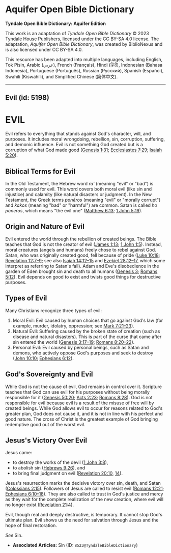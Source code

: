# Aquifer Open Bible Dictionary

**Tyndale Open Bible Dictionary: Aquifer Edition**

This work is an adaptation of *Tyndale Open Bible Dictionary* © 2023 Tyndale House Publishers, licensed under the CC BY\-SA 4\.0 license. The adaptation, *Aquifer Open Bible Dictionary*, was created by BiblioNexus and is also licensed under CC BY\-SA 4\.0\.

This resource has been adapted into multiple languages, including English, Tok Pisin, Arabic (عربي), French (Français), Hindi (हिंदी), Indonesian (Bahasa Indonesia), Portuguese (Português), Russian (Русский), Spanish (Español), Swahili (Kiswahili), and Simplified Chinese (简体中文).



--------------------------------

## Evil (id: 5198)

EVIL
====

Evil refers to everything that stands against God's character, will, and purposes. It includes moral wrongdoing, rebellion, sin, corruption, suffering, and demonic influence. Evil is not something God created but is a corruption of what God made good ([Genesis 1:31](https://ref.ly/Gen1:31); [Ecclesiastes 7:29](https://ref.ly/Eccl7:29); [Isaiah 5:20](https://ref.ly/Isa5:20)).

Biblical Terms for Evil
-----------------------

In the Old Testament, the Hebrew word *ra'* (meaning "evil" or "bad") is commonly used for evil. This word covers both moral evil (like sin and injustice) and calamity (like natural disasters or judgment). In the New Testament, the Greek terms *ponēros* (meaning "evil" or "morally corrupt") and *kakos* (meaning "bad" or "harmful") are common. Satan is called *ho ponēros*, which means "the evil one" ([Matthew 6:13](https://ref.ly/Matt6:13); [1 John 5:19](https://ref.ly/1John5:19)).

Origin and Nature of Evil
-------------------------

Evil entered the world through the rebellion of created beings. The Bible teaches that God is not the creator of evil ([James 1:13](https://ref.ly/Jas1:13); [1 John 1:5](https://ref.ly/1John1:5)). Instead, moral creatures (angels and humans) freely chose to rebel against God. Satan, who was originally created good, fell because of pride ([Luke 10:18](https://ref.ly/Luke10:18); [Revelation 12:7–9](https://ref.ly/Rev12:7-Rev12:9); see also [Isaiah 14:12–15](https://ref.ly/Isa14:12-Isa14:15) and [Ezekiel 28:12–17](https://ref.ly/Ezek28:12-Ezek28:17), which some interpret as referring to Satan's fall). Adam and Eve's disobedience in the garden of Eden brought sin and death to all humans ([Genesis 3](https://ref.ly/Gen3:1-Gen3:24); [Romans 5:12](https://ref.ly/Rom5:12)). Evil depends on good to exist and twists good things for destructive purposes.

Types of Evil
-------------

Many Christians recognize three types of evil:

1. Moral Evil: Evil caused by human choices that go against God's law (for example, murder, idolatry, oppression; see [Mark 7:21–23](https://ref.ly/Mark7:21-Mark7:23)).
2. Natural Evil: Suffering caused by the broken state of creation (such as disease and natural disasters). This is part of the curse that came after sin entered the world ([Genesis 3:17–19](https://ref.ly/Gen3:17-Gen3:19); [Romans 8:20–22](https://ref.ly/Rom8:20-Rom8:22)).
3. Personal Evil: Evil caused by personal beings, such as Satan and demons, who actively oppose God's purposes and seek to destroy ([John 10:10](https://ref.ly/John10:10); [Ephesians 6:12](https://ref.ly/Eph6:12)).

God's Sovereignty and Evil
--------------------------

While God is not the cause of evil, God remains in control over it. Scripture teaches that God can use evil for his purposes without being morally responsible for it ([Genesis 50:20](https://ref.ly/Gen50:20); [Acts 2:23](https://ref.ly/Acts2:23); [Romans 8:28](https://ref.ly/Rom8:28)). God is not responsible for evil because evil is a result of the misuse of free will by created beings. While God allows evil to occur for reasons related to God's greater plan, God does not cause it, and it is not in line with his perfect and good nature. The cross of Christ is the greatest example of God bringing redemptive good out of the worst evil.

Jesus's Victory Over Evil
-------------------------

Jesus came:

* to destroy the works of the devil ([1 John 3:8](https://ref.ly/1John3:8)),
* to abolish sin ([Hebrews 9:26](https://ref.ly/Heb9:26)), and
* to bring final judgment on evil ([Revelation 20:10](https://ref.ly/Rev20:10), [14](https://ref.ly/Rev20:14)).

Jesus's resurrection marks the decisive victory over sin, death, and Satan ([Colossians 2:15](https://ref.ly/Col2:15)). Followers of Jesus are called to resist evil ([Romans 12:21](https://ref.ly/Rom12:21); [Ephesians 6:10–18](https://ref.ly/Eph6:10-Eph6:18)). They are also called to trust in God's justice and mercy as they wait for the complete realization of the new creation, where evil will no longer exist ([Revelation 21:4](https://ref.ly/Rev21:4)).

Evil, though real and deeply destructive, is temporary. It cannot stop God's ultimate plan. Evil shows us the need for salvation through Jesus and the hope of final restoration.

*See* Sin.

* **Associated Articles:** Sin (ID: `8523@TyndaleBibleDictionary`)


